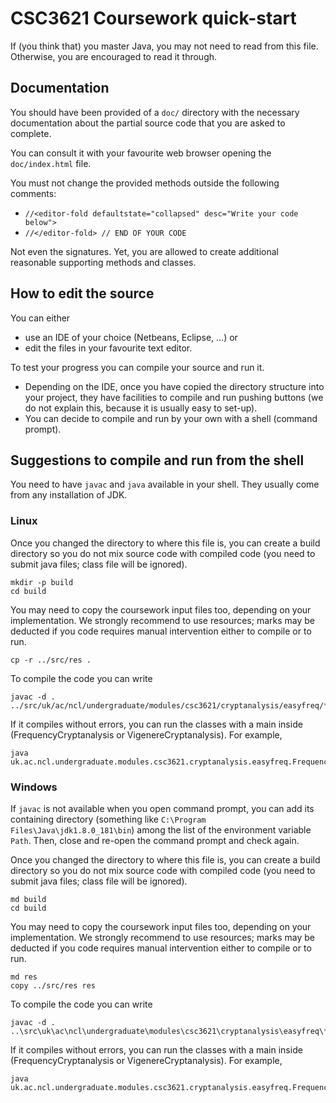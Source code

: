 # CSC3621 Coursework quick-start

If (you think that) you master Java, you may not need to read from this file.
Otherwise, you are encouraged to read it through.

## Documentation

You should have been provided of a `doc/` directory with the necessary documentation about the partial source code that you are asked to complete.

You can consult it with your favourite web browser opening the `doc/index.html` file.

You must not change the provided methods outside the following comments:

- `//<editor-fold defaultstate="collapsed" desc="Write your code below">`
- `//</editor-fold> // END OF YOUR CODE`

Not even the signatures.
Yet, you are allowed to create additional reasonable supporting methods and classes.

## How to edit the source

You can either

- use an IDE of your choice (Netbeans, Eclipse, ...) or
- edit the files in your favourite text editor.

To test your progress you can compile your source and run it.

- Depending on the IDE, once you have copied the directory structure into your project, they have facilities to compile and run pushing buttons (we do not explain this, because it is usually easy to set-up).
- You can decide to compile and run by your own with a shell (command prompt).

## Suggestions to compile and run from the shell

You need to have `javac` and `java` available in your shell.
They usually come from any installation of JDK.

### Linux

Once you changed the directory to where this file is, you can create a build directory so you do not mix source code with compiled code (you need to submit java files; class file will be ignored).

    mkdir -p build
    cd build

You may need to copy the coursework input files too, depending on your implementation.
We strongly recommend to use resources; marks may be deducted if you code requires manual intervention either to compile or to run.

    cp -r ../src/res .

To compile the code you can write

    javac -d . ../src/uk/ac/ncl/undergraduate/modules/csc3621/cryptanalysis/easyfreq/*.java

If it compiles without errors, you can run the classes with a main inside (FrequencyCryptanalysis or VigenereCryptanalysis).
For example,

    java uk.ac.ncl.undergraduate.modules.csc3621.cryptanalysis.easyfreq.FrequencyCryptanalysis

### Windows

If `javac` is not available when you open command prompt, you can add its containing directory (something like `C:\Program Files\Java\jdk1.8.0_181\bin`) among the list of the environment variable `Path`.
Then, close and re-open the command prompt and check again.


Once you changed the directory to where this file is, you can create a build directory so you do not mix source code with compiled code (you need to submit java files; class file will be ignored).

    md build
    cd build

You may need to copy the coursework input files too, depending on your implementation.
We strongly recommend to use resources; marks may be deducted if you code requires manual intervention either to compile or to run.

    md res
    copy ../src/res res

To compile the code you can write

    javac -d . ..\src\uk\ac\ncl\undergraduate\modules\csc3621\cryptanalysis\easyfreq\*.java

If it compiles without errors, you can run the classes with a main inside (FrequencyCryptanalysis or VigenereCryptanalysis).
For example,

    java uk.ac.ncl.undergraduate.modules.csc3621.cryptanalysis.easyfreq.FrequencyCryptanalysis

